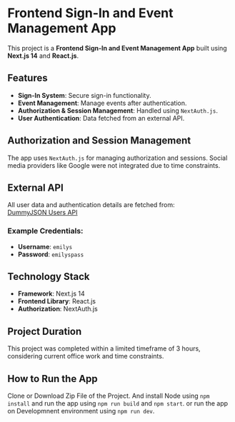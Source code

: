 # Frontend Sign-In and Event Management App  

This project is a **Frontend Sign-In and Event Management App** built using **Next.js 14** and **React.js**.  

## Features  
- **Sign-In System**: Secure sign-in functionality.  
- **Event Management**: Manage events after authentication.  
- **Authorization & Session Management**: Handled using `NextAuth.js`.  
- **User Authentication**: Data fetched from an external API.  

## Authorization and Session Management  
The app uses `NextAuth.js` for managing authorization and sessions. Social media providers like Google were not integrated due to time constraints.  

## External API  
All user data and authentication details are fetched from:  
[DummyJSON Users API](https://dummyjson.com/users)  

### Example Credentials:  
- **Username**: `emilys`  
- **Password**: `emilyspass`  

## Technology Stack  
- **Framework**: Next.js 14  
- **Frontend Library**: React.js  
- **Authorization**: NextAuth.js  

## Project Duration  
This project was completed within a limited timeframe of 3 hours, considering current office work and time constraints.  

## How to Run the App  
Clone or Download Zip File of the Project. And install Node using `npm install` and run the app using `npm run build` and `npm start`. or run the app on Developmnent environment using `npm run dev`.
